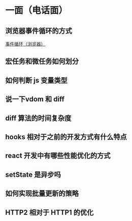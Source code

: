 # 一面（电话面）

## 浏览器事件循环的方式

[事件循环（浏览器）](https://i-want-offer.github.io/FE-Essay/JS/Event-Loop%EF%BC%88%E6%B5%8F%E8%A7%88%E5%99%A8%EF%BC%89.html)

## 宏任务和微任务如何划分

## 如何判断 js 变量类型

## 说一下vdom 和 diff

## diff 算法的时间复杂度

## hooks 相对于之前的开发方式有什么特点

## react 开发中有哪些性能优化的方式

## setState 是异步吗

## 如何实现批量更新的策略

## HTTP2 相对于 HTTP1 的优化

